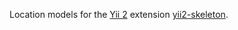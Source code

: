 Location models for the [Yii 2](http://www.yiiframework.com/) extension [yii2-skeleton](https://github.com/davidhirtz/yii2-skeleton/).